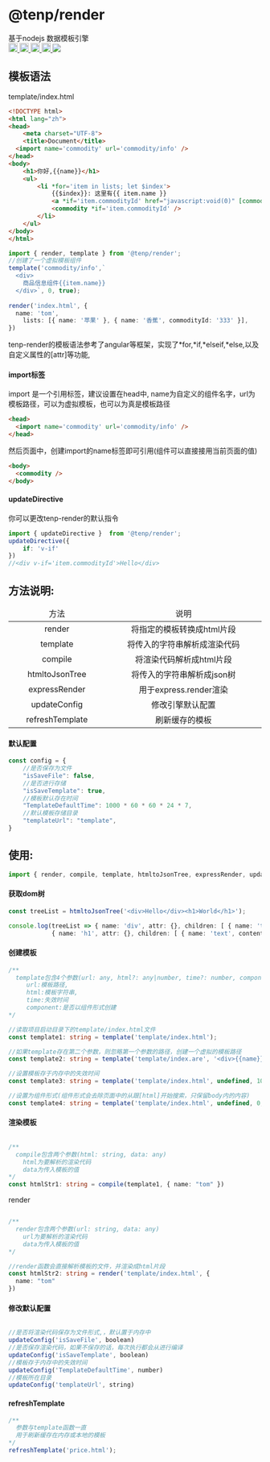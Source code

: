 # @tenp/render
基于nodejs 数据模板引擎 <br>
<a href="https://badge.fury.io/js/%40tenp%render" title="NPM Version Badge" rel="nofollow">
   <img src="https://badge.fury.io/js/%40tenp%render.svg" height="18">
</a>
<a href="https://img.shields.io/badge/node-%3E%3D6-brightgreen.svg" title="Node Limitation" rel="nofollow">
   <img src="https://img.shields.io/badge/node-%3E%3D6-brightgreen.svg" alt="npm version" height="18">
</a>
<a href="https://coveralls.io/github/maskletter/tenp-render" title="Node Limitation" rel="nofollow">
   <img src="https://coveralls.io/repos/github/maskletter/tenp-render/badge.svg?branch=master" height="18">
</a>
<a href="https://travis-ci.org/maskletter/tenp-render" title="Node Limitation" rel="nofollow">
   <img src="https://travis-ci.org/maskletter/tenp-render.svg?branch=master" height="18">
</a>
<a href="https://codeclimate.com/github/maskletter/tenp-render/maintainability">
   <img src="https://api.codeclimate.com/v1/badges/02bad73bda6739d2d003/maintainability" />
</a>

## 模板语法

template/index.html
```html
<!DOCTYPE html>
<html lang="zh">
<head>
	<meta charset="UTF-8">
	<title>Document</title>
  <import name='commodity' url='commodity/info' />
</head>
<body>
	<h1>你好,{{name}}</h1>
    <ul>
        <li *for='item in lists; let $index'>
            {{$index}}: 这里有{{ item.name }}
            <a *if='item.commodityId' href="javascript:void(0)" [commodityId]="item.commodityId">查看详情</a>
            <commodity *if='item.commodityId' />
        </li>
    </ul>
</body>
</html>
```
```typescript
import { render, template } from '@tenp/render';
//创建了一个虚拟模板组件
template('commodity/info',`
  <div>
    商品信息组件{{item.name}}
  </div>`, 0, true);
  
render('index.html', {
  name: 'tom',
	lists: [{ name: '苹果' }, { name: '香蕉', commodityId: '333' }],
})
```
tenp-render的模板语法参考了angular等框架，实现了*for,*if,*elseif,*else,以及自定义属性的[attr]等功能,

#### import标签
import 是一个引用标签，建议设置在head中,
 name为自定义的组件名字，url为模板路径，可以为虚拟模板，也可以为真是模板路径
```html
<head>
  <import name='commodity' url='commodity/info' />
</head>
```
然后页面中，创建import的name标签即可引用(组件可以直接接用当前页面的值)
```html
<body>
  <commodity />
</body>
```
#### updateDirective
你可以更改tenp-render的默认指令
```typescript
import { updateDirective }  from '@tenp/render';
updateDirective({
	if: 'v-if'
})
//<div v-if='item.commodityId'>Hello</div>
```

## 方法说明:
<table>	
	<thead>
		<tr>
			<td align="center" width="20%">方法</td>
			<td align="center" width="40%">说明</td>
		</tr>
	</thead>
	<tbody>
		<tr>
			<td align="center">render</td>
			<td align="center">将指定的模板转换成html片段</td>
		</tr>
		<tr>
			<td align="center">template</td>
			<td align="center">将传入的字符串解析成渲染代码</td>
		</tr>
		<tr>
			<td align="center">compile</td>
			<td align="center">将渲染代码解析成html片段</td>
		</tr>
		<tr>
			<td align="center">htmltoJsonTree</td>
			<td align="center">将传入的字符串解析成json树</td>
		</tr>
		<tr>
			<td align="center">expressRender</td>
			<td align="center">用于express.render渲染</td>
		</tr>
		<tr>
			<td align="center">updateConfig</td>
			<td align="center">修改引擎默认配置</td>
		</tr>
		<tr>
			<td align="center">refreshTemplate</td>
			<td align="center">刷新缓存的模板</td>
		</tr>
	</tbody>
</table>

#### 默认配置
```typescript
const config = {
    //是否保存为文件
    "isSaveFile": false,
    //是否进行存储
    "isSaveTemplate": true,
    //模板默认存在时间
    "TemplateDefaultTime": 1000 * 60 * 60 * 24 * 7,
    //默认模板存储目录
    "templateUrl": "template",
}
```


## 使用:
```typescript
import { render, compile, template, htmltoJsonTree, expressRender, updateConfig } from '@tenp/render';
```
#### 获取dom树
```typescript
const treeList = htmltoJsonTree('<div>Hello</div><h1>World</h1>');

console.log(treeList => { name: 'div', attr: {}, children: [ { name: 'text', content: 'Hello' } ] },
  			{ name: 'h1', attr: {}, children: [ { name: 'text', content: 'World' } ] })

```
#### 创建模板
```typescript
/**
  template包含4个参数(url: any, html?: any|number, time?: number, component?: any)
     url:模板路径,
     html:模板字符串,
     time:失效时间
     component:是否以组件形式创建
*/

//读取项目启动目录下的template/index.html文件
const template1: string = template('template/index.html');

//如果template存在第二个参数，则忽略第一个参数的路径，创建一个虚拟的模板路径
const template2: string = template('template/index.are', '<div>{{name}}</div>');

//设置模板存于内存中的失效时间
const template3: string = template('template/index.html', undefined, 1000 * 60 * 60);

//设置为组件形式(组件形式会去除页面中的从跟[html]开始搜索，只保留body内的内容)
const template4: string = template('template/index.html', undefined, 0, true);

```
#### 渲染模板
```typescript

/**
  compile包含两个参数(html: string, data: any)
    html为要解析的渲染代码
    data为传入模板的值
*/
const htmlStr1: string = compile(template1, { name: "tom" })

```

render
```typescript

/**
  render包含两个参数(url: string, data: any)
    url为要解析的渲染代码
    data为传入模板的值
*/

//render函数会直接解析模板的文件，并渲染成html片段
const htmlStr2: string = render('template/index.html', {
  name: "tom"
})

```
#### 修改默认配置
```typescript

//是否将渲染代码保存为文件形式,，默认置于内存中
updateConfig('isSaveFile', boolean)
//是否保存渲染代码，如果不保存的话，每次执行都会从进行编译
updateConfig('isSaveTemplate', boolean)
//模板存于内存中的失效时间
updateConfig('TemplateDefaultTime', number)
//模板所在目录
updateConfig('templateUrl', string)
```
#### refreshTemplate
```typescript
/**
  参数与template函数一直
  用于刷新缓存在内存或本地的模板
*/
refreshTemplate('price.html');

```

